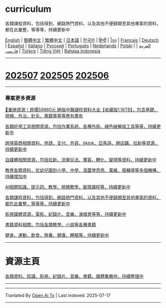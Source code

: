 # curriculum

各類課程資料，包括得到、網路熱門資料，以及其他不便歸類至其他專案的資料，都在此彙整，等等等，持續更新中


[English](https://openaitx.github.io/view.html?user=mswnlz&project=curriculum&lang=en) | [簡體中文](https://openaitx.github.io/view.html?user=mswnlz&project=curriculum&lang=zh-CN) | [繁體中文](https://openaitx.github.io/view.html?user=mswnlz&project=curriculum&lang=zh-TW) | [日本語](https://openaitx.github.io/view.html?user=mswnlz&project=curriculum&lang=ja) | [한국어](https://openaitx.github.io/view.html?user=mswnlz&project=curriculum&lang=ko) | [हिन्दी](https://openaitx.github.io/view.html?user=mswnlz&project=curriculum&lang=hi) | [ไทย](https://openaitx.github.io/view.html?user=mswnlz&project=curriculum&lang=th) | [Français](https://openaitx.github.io/view.html?user=mswnlz&project=curriculum&lang=fr) | [Deutsch](https://openaitx.github.io/view.html?user=mswnlz&project=curriculum&lang=de) | [Español](https://openaitx.github.io/view.html?user=mswnlz&project=curriculum&lang=es) | [Italiano](https://openaitx.github.io/view.html?user=mswnlz&project=curriculum&lang=it) | [Русский](https://openaitx.github.io/view.html?user=mswnlz&project=curriculum&lang=ru) | [Português](https://openaitx.github.io/view.html?user=mswnlz&project=curriculum&lang=pt) | [Nederlands](https://openaitx.github.io/view.html?user=mswnlz&project=curriculum&lang=nl) | [Polski](https://openaitx.github.io/view.html?user=mswnlz&project=curriculum&lang=pl) | [العربية](https://openaitx.github.io/view.html?user=mswnlz&project=curriculum&lang=ar) | [فارسی](https://openaitx.github.io/view.html?user=mswnlz&project=curriculum&lang=fa) | [Türkçe](https://openaitx.github.io/view.html?user=mswnlz&project=curriculum&lang=tr) | [Tiếng Việt](https://openaitx.github.io/view.html?user=mswnlz&project=curriculum&lang=vi) | [Bahasa Indonesia](https://openaitx.github.io/view.html?user=mswnlz&project=curriculum&lang=id)

-------------------

# [202507](https://raw.githubusercontent.com/mswnlz/curriculum/main/202507.md) [202505](https://raw.githubusercontent.com/mswnlz/curriculum/main/202505.md) [202506](https://raw.githubusercontent.com/mswnlz/curriculum/main/202506.md)

---------------
### 專案更多資源

[🎁重磅資源！原價59880元 絕版中醫課程資料大全【收藏版1.18TB】，包含基礎、視頻、外治、針灸、書籍等等等應有盡有](https://github.com/mswnlz/chinese-traditional)

[各類好用工具相關資源，包括作業系統、各種外掛、綠色破解版工具等等，持續更新中](https://github.com/mswnlz/tools)


[跨境電商相關資料，申請、支付、外貿、tiktok、亞馬遜、開店鋪、拉新等資源，持續更新中](https://github.com/mswnlz/cross-border)

[自媒體相關資源，包括拉新、流量玩法、獲客、轉化、變現等資料，持續更新中](https://github.com/mswnlz/self-media)

[ 教育各類資料，從幼兒園到小學、中學，涵蓋學而思、萬維、猿輔導等多個機構，持續增加中](https://github.com/mswnlz/edu-knowlege)

[AI相關知識、提示詞、教學、視頻教學、變現課程等，持續更新中](https://github.com/mswnlz/AIknowledge)

[各類課程資料，包括得到、網路熱門資料，以及其他不便歸類至其他專案的資料，都在此彙整，等等等，持續更新中](https://github.com/mswnlz/curriculum)

[影視媒體資源，電影、紀錄片、音樂、演唱會等等，持續更新中](https://github.com/mswnlz/movies)

[書籍資料相關，包括各類教學、小說等各種書籍](https://github.com/mswnlz/book)

[健身、運動、飲食、營養、健康、睡眠等，持續更新中](https://github.com/mswnlz/healthy)

---------------

# 資源主頁
[各類資料、知識、影視、紀錄片、音樂、書籍、媒體集散地，持續整理中](https://github.com/mswnlz)

---------------


---

Tranlated By [Open Ai Tx](https://github.com/OpenAiTx/OpenAiTx) | Last indexed: 2025-07-17

---